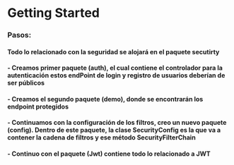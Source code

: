 # Getting Started

### Pasos:
#### Todo lo relacionado con la seguridad se alojará en el paquete secutirty
#### - Creamos primer paquete (auth), el cual contiene el controlador para la autenticación estos endPoint de login y registro de usuarios deberían de ser públicos
#### - Creamos el segundo paquete (demo), donde se encontrarán los endpoint protegidos
#### - Continuamos con la configuración de los filtros, creo un nuevo paquete (config). Dentro de este paquete, la clase SecurityConfig es la que va a contener la cadena de filtros y ese método SecurityFilterChain
#### - Continuo con el paquete (Jwt) contiene todo lo relacionado a JWT
